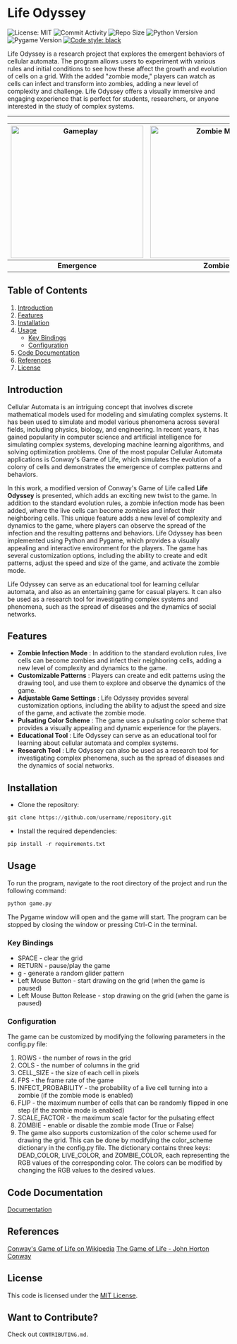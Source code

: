 # Life Odyssey

![License: MIT](https://img.shields.io/bower/l/bootstrap?style=flat-square)
![Commit Activity](https://img.shields.io/github/last-commit/jainsid24/neural-network-simulation?style=flat-square)
![Repo Size](https://img.shields.io/github/repo-size/jainsid24/neural-network-simulation?style=flat-square)
![Python Version](https://img.shields.io/badge/Python-3.x-blue?style=flat-square)
![Pygame Version](https://img.shields.io/badge/Pygame-2.0.2-red?style=flat-square)
[![Code style: black](https://img.shields.io/badge/code%20style-black-000000.svg)](https://github.com/psf/black?style=flat-square)

Life Odyssey is a research project that explores the emergent behaviors of cellular automata. The program allows users to experiment with various rules and initial conditions to see how these affect the growth and evolution of cells on a grid. With the added "zombie mode," players can watch as cells can infect and transform into zombies, adding a new level of complexity and challenge. Life Odyssey offers a visually immersive and engaging experience that is perfect for students, researchers, or anyone interested in the study of complex systems.

---
| <img src="game.gif" alt="Gameplay" width="300" style="max-width: 100%;"/> | <img src="zombie.gif" alt="Zombie Mode" width="300" style="max-width: 100%;"/> | <img src="draw.gif" alt="Draw Mode" width="300" style="max-width: 100%;"/> |
| :---: | :---: | :---: |
| **Emergence** | **Zombie** | **Draw**  |


## Table of Contents

1. [Introduction](#introduction)
2. [Features](#features)
3. [Installation](#installation)
4. [Usage](#usage)
   - [Key Bindings](#key-bindings)
   - [Configuration](#configuration)
5. [Code Documentation](#code-documentation)
6. [References](#references)
7. [License](#license)

## Introduction

Cellular Automata is an intriguing concept that involves discrete mathematical models used for modeling and simulating complex systems. It has been used to simulate and model various phenomena across several fields, including physics, biology, and engineering. In recent years, it has gained popularity in computer science and artificial intelligence for simulating complex systems, developing machine learning algorithms, and solving optimization problems. One of the most popular Cellular Automata applications is Conway's Game of Life, which simulates the evolution of a colony of cells and demonstrates the emergence of complex patterns and behaviors.

In this work, a modified version of Conway's Game of Life called **Life Odyssey** is presented, which adds an exciting new twist to the game. In addition to the standard evolution rules, a zombie infection mode has been added, where the live cells can become zombies and infect their neighboring cells. This unique feature adds a new level of complexity and dynamics to the game, where players can observe the spread of the infection and the resulting patterns and behaviors. Life Odyssey has been implemented using Python and Pygame, which provides a visually appealing and interactive environment for the players. The game has several customization options, including the ability to create and edit patterns, adjust the speed and size of the game, and activate the zombie mode.

Life Odyssey can serve as an educational tool for learning cellular automata, and also as an entertaining game for casual players. It can also be used as a research tool for investigating complex systems and phenomena, such as the spread of diseases and the dynamics of social networks.

## Features

* **Zombie Infection Mode** : In addition to the standard evolution rules, live cells can become zombies and infect their neighboring cells, adding a new level of complexity and dynamics to the game.
* **Customizable Patterns** : Players can create and edit patterns using the drawing tool, and use them to explore and observe the dynamics of the game.
* **Adjustable Game Settings** : Life Odyssey provides several customization options, including the ability to adjust the speed and size of the game, and activate the zombie mode.
* **Pulsating Color Scheme** : The game uses a pulsating color scheme that provides a visually appealing and dynamic experience for the players.
* **Educational Tool** : Life Odyssey can serve as an educational tool for learning about cellular automata and complex systems.
* **Research Tool** : Life Odyssey can also be used as a research tool for investigating complex phenomena, such as the spread of diseases and the dynamics of social networks.

## Installation

- Clone the repository:

```python
git clone https://github.com/username/repository.git
```

- Install the required dependencies:

```python
pip install -r requirements.txt
```

## Usage

To run the program, navigate to the root directory of the project and run the following command:

```python
python game.py
```

The Pygame window will open and the game will start. The program can be stopped by closing the window or pressing Ctrl-C in the terminal.

### Key Bindings

- SPACE - clear the grid
- RETURN - pause/play the game
- g - generate a random glider pattern
- Left Mouse Button - start drawing on the grid (when the game is paused)
- Left Mouse Button Release - stop drawing on the grid (when the game is paused)

### Configuration

The game can be customized by modifying the following parameters in the config.py file:

1. ROWS - the number of rows in the grid
2. COLS - the number of columns in the grid
3. CELL_SIZE - the size of each cell in pixels
4. FPS - the frame rate of the game
5. INFECT_PROBABILITY - the probability of a live cell turning into a zombie (if the zombie mode is enabled)
6. FLIP - the maximum number of cells that can be randomly flipped in one step (if the zombie mode is enabled)
7. SCALE_FACTOR - the maximum scale factor for the pulsating effect
8. ZOMBIE - enable or disable the zombie mode (True or False)
9. The game also supports customization of the color scheme used for drawing the grid. This can be done by modifying the color_scheme dictionary in the config.py file. The dictionary contains three keys: DEAD_COLOR, LIVE_COLOR, and ZOMBIE_COLOR, each representing the RGB values of the corresponding color. The colors can be modified by changing the RGB values to the desired values.

## Code Documentation

[Documentation](https://jainsid24.github.io/life-odyssey/)

## References

[Conway's Game of Life on Wikipedia](https://en.wikipedia.org/wiki/Conway%27s_Game_of_Life)
[The Game of Life - John Horton Conway](https://www.youtube.com/watch?v=R9Plq-D1gEk)

## License

This code is licensed under the [MIT License](https://opensource.org/licenses/MIT).

## Want to Contribute?

Check out `CONTRIBUTING.md`.
